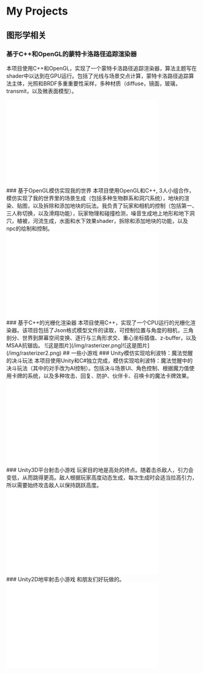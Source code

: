 My Projects
======================


## 图形学相关

### 基于C++和OpenGL的蒙特卡洛路径追踪渲染器                                                     
本项目使用C++和OpenGL，实现了一个蒙特卡洛路径追踪渲染器，算法主题写在shader中以达到在GPU运行。包括了光线与场景交点计算，蒙特卡洛路径追踪算法主体，光照和BRDF多重重要性采样，多种材质（diffuse，镜面，玻璃，transmit，以及微表面模型）。
<iframe src="//player.bilibili.com/player.html?aid=226443677&bvid=BV1sb411o7os&cid=1064886672&page=1" width="400" height="225" scrolling="no" border="0" frameborder="no" framespacing="0" allowfullscreen="true"> </iframe>
<br/>
### 基于OpenGL模仿实现我的世界                                                                             
本项目使用OpenGL和C++, 3人小组合作，模仿实现了我的世界里的场景生成（包括多种生物群系和洞穴系统），地块的渲染、贴图，以及拆除和添加地块的玩法。我负责了玩家和相机的控制（包括第一、三人称切换，以及滑翔功能），玩家物理和碰撞检测，噪音生成地上地形和地下洞穴，植被，河流生成，水面和水下效果shader，拆除和添加地块的功能，以及npc的绘制和控制。
<iframe src="//player.bilibili.com/player.html?aid=861395768&bvid=BV1zV4y1A76V&cid=927154979&page=1" width="400" height="225" scrolling="no" border="0" frameborder="no" framespacing="0" allowfullscreen="true"> </iframe>
<br/>
### 基于C++的光栅化渲染器                                                                                      
本项目使用C++，实现了一个CPU运行的光栅化渲染器。该项目包括了Json格式模型文件的读取，可控制位置与角度的相机，三角剖分、世界到屏幕空间变换、逐行与三角形求交、重心坐标插值、z-buffer，以及MSAA抗锯齿。
![这是图片](/img/rasterizer.png)![这是图片](/img/rasterizer2.png)
## 一些小游戏
### Unity模仿实现哈利波特：魔法觉醒的决斗玩法    
本项目使用Unity和C#独立完成，模仿实现哈利波特：魔法觉醒中的决斗玩法（其中的对手改为AI控制）。包括决斗场景UI、角色控制、根据魔力值使用卡牌的系统，以及多种攻击、回复、防护、伙伴卡、召唤卡的魔法卡牌效果。
<iframe src="//player.bilibili.com/player.html?aid=433936726&bvid=BV1zG411P7jR&cid=927083114&page=1" width="400" height="225" scrolling="no" border="0" frameborder="no" framespacing="0" allowfullscreen="true"> </iframe>
<br/>
### Unity3D平台射击小游戏
玩家目的地是高处的终点。随着击杀敌人，引力会变低，从而跳得更高。敌人根据玩家高度动态生成，每次生成时会适当拉高引力，所以需要始终攻击敌人以保持跳跃高度。
<iframe src="//player.bilibili.com/player.html?aid=479333284&bvid=BV1qM411P7Jc&cid=1005997758&page=1" width="400" height="225" scrolling="no" border="0" frameborder="no" framespacing="0" allowfullscreen="true"> </iframe>
<br/>
### Unity2D地牢射击小游戏
和朋友们好玩做的。
<iframe src="//player.bilibili.com/player.html?aid=653936071&bvid=BV1XY4y1D775&cid=1064640991&page=1" width="400" height="225" scrolling="no" border="0" frameborder="no" framespacing="0" allowfullscreen="true"> </iframe>
<br/>
